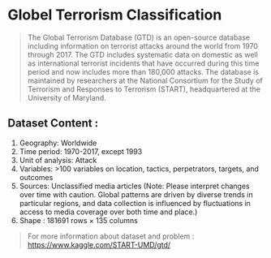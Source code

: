 # Globel Terrorism Classification
> The Global Terrorism Database (GTD) is an open-source database including information on terrorist attacks around the world from 1970 through 2017. The GTD includes systematic data on domestic as well as international terrorist incidents that have occurred during this time period and now includes more than 180,000 attacks. The database is maintained by researchers at the National Consortium for the Study of Terrorism and Responses to Terrorism (START), headquartered at the University of Maryland.

## Dataset Content :
   1.  Geography: Worldwide
   2.  Time period: 1970-2017, except 1993
   3. Unit of analysis: Attack
   4. Variables: >100 variables on location, tactics, perpetrators, targets, and outcomes
   5. Sources: Unclassified media articles (Note: Please interpret changes over time with caution. Global patterns are driven by diverse trends in particular regions, and data collection is influenced by fluctuations in access to media coverage over both time and place.)
   6. Shape : 181691 rows × 135 columns
  
> For more information about dataset and problem : https://www.kaggle.com/START-UMD/gtd/
